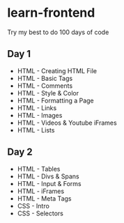 # learn-frontend
Try my best to do 100 days of code

## Day 1
- HTML - Creating HTML File
- HTML - Basic Tags
- HTML - Comments
- HTML - Style & Color
- HTML - Formatting a Page
- HTML - Links
- HTML - Images
- HTML - Videos & Youtube iFrames
- HTML - Lists

## Day 2
- HTML - Tables
- HTML - Divs & Spans
- HTML - Input & Forms
- HTML - iFrames
- HTML - Meta Tags
- CSS - Intro
- CSS - Selectors